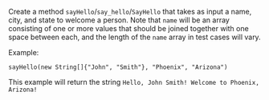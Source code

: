 Create a method `sayHello`/`say_hello`/`SayHello` that takes as input a name, city, and state to welcome a person. Note that `name` will be an array consisting of one or more values that should be joined together with one space between each, and the length of the `name` array in test cases will vary.

Example:
```
sayHello(new String[]{"John", "Smith"}, "Phoenix", "Arizona")
```

This example will return the string `Hello, John Smith! Welcome to Phoenix, Arizona!`
